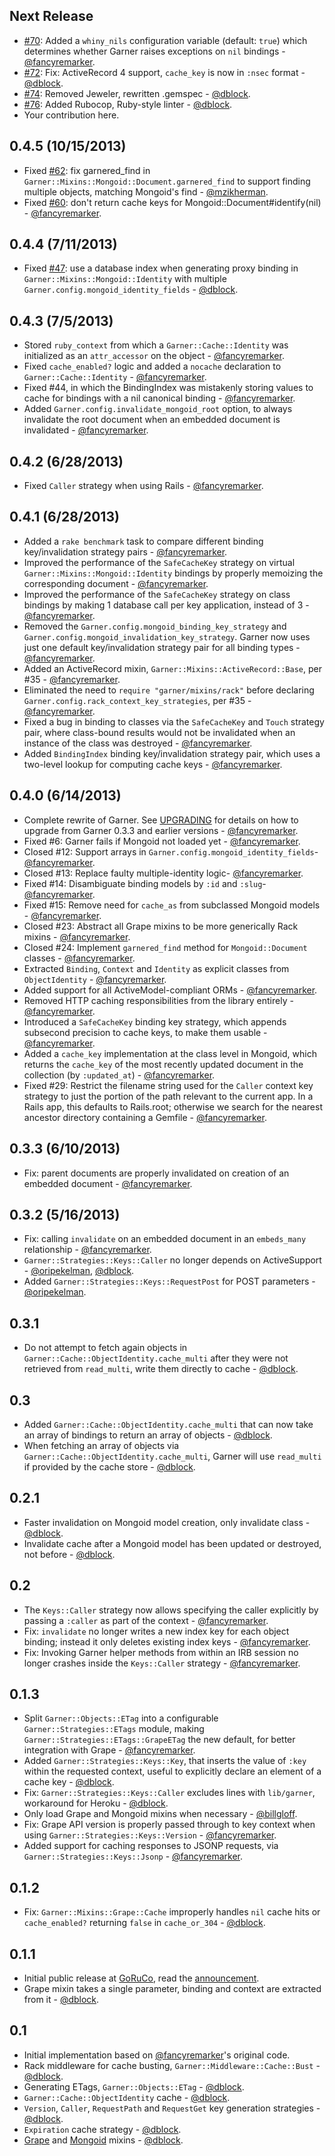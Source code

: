 Next Release
------------

* [#70](https://github.com/artsy/garner/pull/70): Added a `whiny_nils` configuration variable (default: `true`) which determines whether Garner raises exceptions on `nil` bindings - [@fancyremarker](https://github.com/fancyremarker).
* [#72](https://github.com/artsy/garner/issues/72): Fix: ActiveRecord 4 support, `cache_key` is now in `:nsec` format - [@dblock](https://github.com/dblock).
* [#74](https://github.com/artsy/garner/pull/74): Removed Jeweler, rewritten .gemspec - [@dblock](https://github.com/dblock).
* [#76](https://github.com/artsy/garner/pull/76): Added Rubocop, Ruby-style linter - [@dblock](https://github.com/dblock).
* Your contribution here.

0.4.5 (10/15/2013)
-----------------

* Fixed [#62](https://github.com/artsy/garner/issues/62): fix garnered_find in `Garner::Mixins::Mongoid::Document.garnered_find` to support finding multiple objects, matching Mongoid's find - [@mzikherman](https://github.com/mzikherman).
* Fixed [#60](https://github.com/artsy/garner/issues/60): don't return cache keys for Mongoid::Document#identify(nil) - [@fancyremarker](https://github.com/fancyremarker).

0.4.4 (7/11/2013)
-----------------

* Fixed [#47](https://github.com/artsy/garner/issues/47): use a database index when generating proxy binding in `Garner::Mixins::Mongoid::Identity` with multiple `Garner.config.mongoid_identity_fields` - [@dblock](https://github.com/dblock).

0.4.3 (7/5/2013)
----------------

* Stored `ruby_context` from which a `Garner::Cache::Identity` was initialized as an `attr_accessor` on the object - [@fancyremarker](https://github.com/fancyremarker).
* Fixed `cache_enabled?` logic and added a `nocache` declaration to `Garner::Cache::Identity` - [@fancyremarker](https://github.com/fancyremarker).
* Fixed #44, in which the BindingIndex was mistakenly storing values to cache for bindings with a nil canonical binding - [@fancyremarker](https://github.com/fancyremarker).
* Added `Garner.config.invalidate_mongoid_root` option, to always invalidate the root document when an embedded document is invalidated - [@fancyremarker](https://github.com/fancyremarker).

0.4.2 (6/28/2013)
-----------------

* Fixed `Caller` strategy when using Rails - [@fancyremarker](https://github.com/fancyremarker).

0.4.1 (6/28/2013)
-----------------

* Added a `rake benchmark` task to compare different binding key/invalidation strategy pairs - [@fancyremarker](https://github.com/fancyremarker).
* Improved the performance of the `SafeCacheKey` strategy on virtual `Garner::Mixins::Mongoid::Identity` bindings by properly memoizing the corresponding document - [@fancyremarker](https://github.com/fancyremarker).
* Improved the performance of the `SafeCacheKey` strategy on class bindings by making 1 database call per key application, instead of 3 - [@fancyremarker](https://github.com/fancyremarker).
* Removed the `Garner.config.mongoid_binding_key_strategy` and `Garner.config.mongoid_invalidation_key_strategy`. Garner now uses just one default key/invalidation strategy pair for all binding types - [@fancyremarker](https://github.com/fancyremarker).
* Added an ActiveRecord mixin, `Garner::Mixins::ActiveRecord::Base`, per #35 - [@fancyremarker](https://github.com/fancyremarker).
* Eliminated the need to `require "garner/mixins/rack"` before declaring `Garner.config.rack_context_key_strategies`, per #35 - [@fancyremarker](https://github.com/fancyremarker).
* Fixed a bug in binding to classes via the `SafeCacheKey` and `Touch` strategy pair, where class-bound results would not be invalidated when an instance of the class was destroyed - [@fancyremarker](https://github.com/fancyremarker).
* Added `BindingIndex` binding key/invalidation strategy pair, which uses a two-level lookup for computing cache keys - [@fancyremarker](https://github.com/fancyremarker).

0.4.0 (6/14/2013)
-----------------

* Complete rewrite of Garner. See [UPGRADING](UPGRADING.md) for details on how to upgrade from Garner 0.3.3 and earlier versions - [@fancyremarker](https://github.com/fancyremarker).
* Fixed #6: Garner fails if Mongoid not loaded yet - [@fancyremarker](https://github.com/fancyremarker).
* Closed #12: Support arrays in `Garner.config.mongoid_identity_fields`- [@fancyremarker](https://github.com/fancyremarker).
* Closed #13: Replace faulty multiple-identity logic- [@fancyremarker](https://github.com/fancyremarker).
* Fixed #14: Disambiguate binding models by `:id` and `:slug`- [@fancyremarker](https://github.com/fancyremarker).
* Fixed #15: Remove need for `cache_as` from subclassed Mongoid models - [@fancyremarker](https://github.com/fancyremarker).
* Closed #23: Abstract all Grape mixins to be more generically Rack mixins - [@fancyremarker](https://github.com/fancyremarker).
* Closed #24: Implement `garnered_find` method for `Mongoid::Document` classes - [@fancyremarker](https://github.com/fancyremarker).
* Extracted `Binding`, `Context` and `Identity` as explicit classes from `ObjectIdentity` - [@fancyremarker](https://github.com/fancyremarker).
* Added support for all ActiveModel-compliant ORMs - [@fancyremarker](https://github.com/fancyremarker).
* Removed HTTP caching responsibilities from the library entirely - [@fancyremarker](https://github.com/fancyremarker).
* Introduced a `SafeCacheKey` binding key strategy, which appends subsecond precision to cache keys, to make them usable - [@fancyremarker](https://github.com/fancyremarker).
* Added a `cache_key` implementation at the class level in Mongoid, which returns the `cache_key` of the most recently updated document in the collection (by `:updated_at`) - [@fancyremarker](https://github.com/fancyremarker).
* Fixed #29: Restrict the filename string used for the `Caller` context key strategy to just the portion of the path relevant to the current app. In a Rails app, this defaults to Rails.root; otherwise we search for the nearest ancestor directory containing a Gemfile - [@fancyremarker](https://github.com/fancyremarker).

0.3.3 (6/10/2013)
-----------------

* Fix: parent documents are properly invalidated on creation of an embedded document - [@fancyremarker](https://github.com/fancyremarker).

0.3.2 (5/16/2013)
-----------------

* Fix: calling `invalidate` on an embedded document in an `embeds_many` relationship - [@fancyremarker](https://github.com/fancyremarker).
* `Garner::Strategies::Keys::Caller` no longer depends on ActiveSupport - [@oripekelman](https://github.com/oripekelman), [@dblock](https://github.com/dblock).
* Added `Garner::Strategies::Keys::RequestPost` for POST parameters - [@oripekelman](https://github.com/oripekelman).

0.3.1
-----

* Do not attempt to fetch again objects in `Garner::Cache::ObjectIdentity.cache_multi` after they were not retrieved from `read_multi`, write them directly to cache - [@dblock](https://github.com/dblock).

0.3
---

* Added `Garner::Cache::ObjectIdentity.cache_multi` that can now take an array of bindings to return an array of objects - [@dblock](https://github.com/dblock).
* When fetching an array of objects via `Garner::Cache::ObjectIdentity.cache_multi`, Garner will use `read_multi` if provided by the cache store - [@dblock](https://github.com/dblock).

0.2.1
-----

* Faster invalidation on Mongoid model creation, only invalidate class - [@dblock](https://github.com/dblock).
* Invalidate cache after a Mongoid model has been updated or destroyed, not before - [@dblock](https://github.com/dblock).

0.2
---

* The `Keys::Caller` strategy now allows specifying the caller explicitly by passing a `:caller` as part of the context - [@fancyremarker](https://github.com/fancyremarker).
* Fix: `invalidate` no longer writes a new index key for each object binding; instead it only deletes existing index keys - [@fancyremarker](https://github.com/fancyremarker).
* Fix: Invoking Garner helper methods from within an IRB session no longer crashes inside the `Keys::Caller` strategy - [@fancyremarker](https://github.com/fancyremarker).

0.1.3
-----

* Split `Garner::Objects::ETag` into a configurable `Garner::Strategies::ETags` module, making `Garner::Strategies::ETags::GrapeETag` the new default, for better integration with Grape - [@fancyremarker](https://github.com/fancyremarker).
* Added `Garner::Strategies::Keys::Key`, that inserts the value of `:key` within the requested context, useful to explicitly declare an element of a cache key - [@dblock](https://github.com/dblock).
* Fix: `Garner::Strategies::Keys::Caller` excludes lines with `lib/garner`, workaround for Heroku - [@dblock](https://github.com/dblock).
* Only load Grape and Mongoid mixins when necessary - [@billgloff](https://github.com/billgloff).
* Fix: Grape API version is properly passed through to key context when using `Garner::Strategies::Keys::Version` - [@fancyremarker](https://github.com/fancyremarker).
* Added support for caching responses to JSONP requests, via `Garner::Strategies::Keys::Jsonp` - [@fancyremarker](https://github.com/fancyremarker).

0.1.2
-----

* Fix: `Garner::Mixins::Grape::Cache` improperly handles `nil` cache hits or `cache_enabled?` returning `false` in `cache_or_304` - [@dblock](https://github.com/dblock).

0.1.1
-----

* Initial public release at [GoRuCo](http://goruco.com), read the [announcement](http://artsy.github.com/blog/2012/05/30/restful-api-caching-with-garner/).
* Grape mixin takes a single parameter, binding and context are extracted from it - [@dblock](https://github.com/dblock).

0.1
---

* Initial implementation based on [@fancyremarker](https://github.com/fancyremarker)'s original code.
* Rack middleware for cache busting, `Garner::Middleware::Cache::Bust` - [@dblock](https://github.com/dblock).
* Generating ETags, `Garner::Objects::ETag` - [@dblock](https://github.com/dblock).
* `Garner::Cache::ObjectIdentity` cache - [@dblock](https://github.com/dblock).
* `Version`, `Caller`, `RequestPath` and `RequestGet` key generation strategies - [@dblock](https://github.com/dblock).
* `Expiration` cache strategy - [@dblock](https://github.com/dblock).
* [Grape](https://github.com/intridea/grape) and [Mongoid](https://github.com/mongoid/mongoid/) mixins - [@dblock](https://github.com/dblock).
